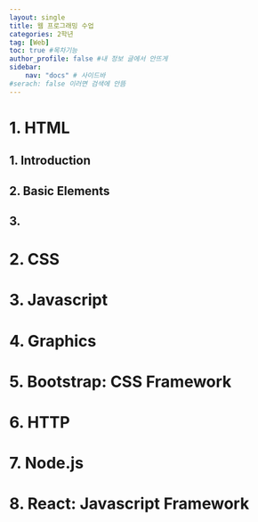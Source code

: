 ```yaml
---
layout: single
title: 웹 프로그래밍 수업
categories: 2학년
tag: [Web]
toc: true #목차기능
author_profile: false #내 정보 글에서 안뜨게
sidebar:
    nav: "docs" # 사이드바
#serach: false 이러면 검색에 안뜸
---
```



# 1. HTML
## 1. Introduction
## 2. Basic Elements
## 3. 
# 2. CSS

# 3. Javascript

# 4. Graphics

# 5. Bootstrap: CSS Framework

# 6. HTTP

# 7. Node.js

# 8. React: Javascript Framework
